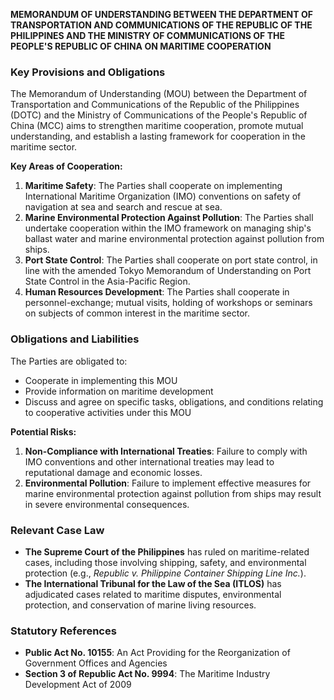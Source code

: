 **MEMORANDUM OF UNDERSTANDING BETWEEN THE DEPARTMENT OF TRANSPORTATION AND COMMUNICATIONS OF THE REPUBLIC OF THE PHILIPPINES AND THE MINISTRY OF COMMUNICATIONS OF THE PEOPLE'S REPUBLIC OF CHINA ON MARITIME COOPERATION**

### Key Provisions and Obligations

The Memorandum of Understanding (MOU) between the Department of Transportation and Communications of the Republic of the Philippines (DOTC) and the Ministry of Communications of the People's Republic of China (MCC) aims to strengthen maritime cooperation, promote mutual understanding, and establish a lasting framework for cooperation in the maritime sector.

**Key Areas of Cooperation:**

1.  **Maritime Safety**: The Parties shall cooperate on implementing International Maritime Organization (IMO) conventions on safety of navigation at sea and search and rescue at sea.
2.  **Marine Environmental Protection Against Pollution**: The Parties shall undertake cooperation within the IMO framework on managing ship's ballast water and marine environmental protection against pollution from ships.
3.  **Port State Control**: The Parties shall cooperate on port state control, in line with the amended Tokyo Memorandum of Understanding on Port State Control in the Asia-Pacific Region.
4.  **Human Resources Development**: The Parties shall cooperate in personnel-exchange; mutual visits, holding of workshops or seminars on subjects of common interest in the maritime sector.

### Obligations and Liabilities

The Parties are obligated to:

*   Cooperate in implementing this MOU
*   Provide information on maritime development
*   Discuss and agree on specific tasks, obligations, and conditions relating to cooperative activities under this MOU

**Potential Risks:**

1.  **Non-Compliance with International Treaties**: Failure to comply with IMO conventions and other international treaties may lead to reputational damage and economic losses.
2.  **Environmental Pollution**: Failure to implement effective measures for marine environmental protection against pollution from ships may result in severe environmental consequences.

### Relevant Case Law

*   **The Supreme Court of the Philippines** has ruled on maritime-related cases, including those involving shipping, safety, and environmental protection (e.g., *Republic v. Philippine Container Shipping Line Inc.*).
*   **The International Tribunal for the Law of the Sea (ITLOS)** has adjudicated cases related to maritime disputes, environmental protection, and conservation of marine living resources.

### Statutory References

*   **Public Act No. 10155**: An Act Providing for the Reorganization of Government Offices and Agencies
*   **Section 3 of Republic Act No. 9994**: The Maritime Industry Development Act of 2009